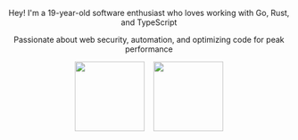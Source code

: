 <p align="center">Hey! I'm a 19-year-old software enthusiast who loves working with Go, Rust, and TypeScript</p>
<p align="center">Passionate about web security, automation, and optimizing code for peak performance</p>

<p align="center">
	<img height=125 src="https://github-readme-stats-amber-eta.vercel.app/api/top-langs/?username=saucesteals&layout=compact&text_color=7d8590&bg_color=0d1117&border_color=30363d&locale=en&count_private=true&hide=javascript,html&exclude_repo=essentials.py&langs_count=4&card_width=450&custom_title=language_stats" />
	&nbsp;&nbsp;&nbsp;<img height=125 src="https://github-readme-stats-amber-eta.vercel.app/api?username=saucesteals&show_icons=true&text_bold=false&text_color=7d8590&bg_color=0d1117&border_color=30363d&locale=en&count_private=true&hide_rank=true&hide=issues,contribs&card_width=450&custom_title=github_stats" />
</p>

<p align="center">
	<img height=0 src="https://komarev.com/ghpvc/?username=saucesteals&label=Profile%20views&color=000000&style=flat" /> 
</p>
